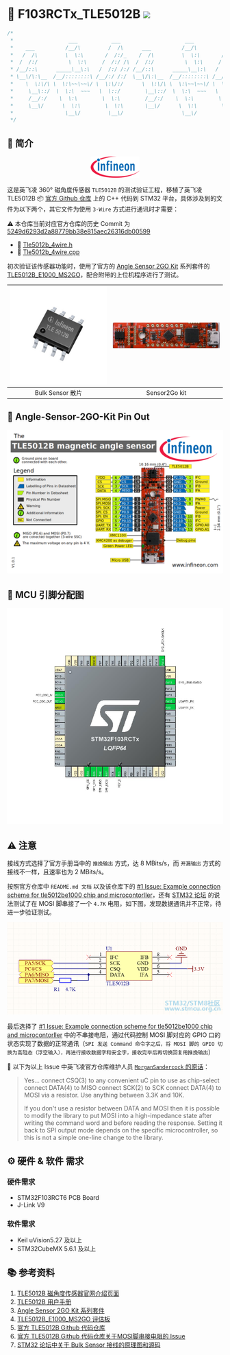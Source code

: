 # :beers: F103RCTx_TLE5012B <a title="Hits" target="_blank" href="https://github.com/SummerFalls/STM32F103RCTx-TLE5012B-Magnetic-Angle-Sensor"><img src="https://hits.b3log.org/SummerFalls/STM32F103RCTx-TLE5012B-Magnetic-Angle-Sensor.svg"></a>

```c
/*
 *                  ___           ___                     ___           ___           ___           ___
 *    ___          /__/\         /  /\      ___          /__/\         /  /\         /  /\         /__/\
 *   /  /\         \  \:\       /  /:/_    /  /\         \  \:\       /  /:/_       /  /::\        \  \:\
 *  /  /:/          \  \:\     /  /:/ /\  /  /:/          \  \:\     /  /:/ /\     /  /:/\:\        \  \:\
 * /__/::\      _____\__\:\   /  /:/ /:/ /__/::\      _____\__\:\   /  /:/ /:/_   /  /:/  \:\   _____\__\:\
 * \__\/\:\__  /__/::::::::\ /__/:/ /:/  \__\/\:\__  /__/::::::::\ /__/:/ /:/ /\ /__/:/ \__\:\ /__/::::::::\
 *    \  \:\/\ \  \:\~~\~~\/ \  \:\/:/      \  \:\/\ \  \:\~~\~~\/ \  \:\/:/ /:/ \  \:\ /  /:/ \  \:\~~\~~\/
 *     \__\::/  \  \:\  ~~~   \  \::/        \__\::/  \  \:\  ~~~   \  \::/ /:/   \  \:\  /:/   \  \:\  ~~~
 *     /__/:/    \  \:\        \  \:\        /__/:/    \  \:\        \  \:\/:/     \  \:\/:/     \  \:\
 *     \__\/      \  \:\        \  \:\       \__\/      \  \:\        \  \::/       \  \::/       \  \:\
 *                 \__\/         \__\/                   \__\/         \__\/         \__\/         \__\/
 */
```

## :book: 简介

<div align="center">

![Infineon_Logo][Infineon_Logo]

</div>

这是英飞凌 360° 磁角度传感器 `TLE5012B` 的测试验证工程，移植了英飞凌 TLE5012B :package: [官方 Github 仓库][TLE5012-Magnetic-Angle-Sensor-Github] 上的 C++ 代码到 STM32 平台，具体涉及到的文件为以下两个，其它文件为使用 `3-Wire` 方式进行通讯时才需要：

:warning: 本仓库当前对应官方仓库的历史 Commit 为 [5249d6293d2a88779bb38e815aec26316db00599][TLE5012-Magnetic-Angle-Sensor-Github]

- :file_folder: [Tle5012b_4wire.h](https://github.com/Infineon/TLE5012-Magnetic-Angle-Sensor/blob/5249d6293d2a88779bb38e815aec26316db00599/src/Tle5012b_4wire.h)
- :file_folder: [Tle5012b_4wire.cpp](https://github.com/Infineon/TLE5012-Magnetic-Angle-Sensor/blob/5249d6293d2a88779bb38e815aec26316db00599/src/Tle5012b_4wire.cpp)

初次验证该传感器功能时，使用了官方的 [Angle Sensor 2GO Kit][Angle-Sensor-2GO-Kit] 系列套件的 [TLE5012B_E1000_MS2GO][TLE5012B_E1000_MS2GO]，配合附带的上位机程序进行了测试。

<div align="center">

| ![TLE5012B_BulkSensor][TLE5012B_BulkSensor] | ![TLE5012B_E1000_MS2GO_Pic][TLE5012B_E1000_MS2GO_Pic] |
|:-------------------------------------------:|:-----------------------------------------------------:|
|              Bulk Sensor 散片               |                     Sensor2Go kit                     |

</div>

## :pushpin: Angle-Sensor-2GO-Kit Pin Out

![TLE5012B_E1000_MS2GO_PIN_OUT][TLE5012B_E1000_MS2GO_PIN_OUT]

## :pushpin: MCU 引脚分配图

![引脚分配][引脚分配]

## :warning: 注意

接线方式选择了官方手册当中的 `推挽输出` 方式，达 8 MBits/s，而 `开漏输出` 方式的接线不一样，且速率也为 2 MBits/s。

按照官方仓库中 `README.md 文档` 以及该仓库下的 [#1 Issue: Example connection scheme for tle5012be1000 chip and microcontorller][TLE5012-Magnetic-Angle-Sensor-Github-Issue]，还有 [STM32 论坛][STM32 论坛] 的说法测试了在 MOSI 脚串接了一个 `4.7K` 电阻，如下图，发现数据通讯并不正常，待进一步验证测试。

![硬件接线图][硬件接线图]

最后选择了 [#1 Issue: Example connection scheme for tle5012be1000 chip and microcontorller][TLE5012-Magnetic-Angle-Sensor-Github-Issue] 中的不串接电阻，通过代码控制 MOSI 脚对应的 GPIO 口的状态实现了数据的正常通讯（`SPI 发送 Command 命令字之后，将 MOSI 脚的 GPIO 切换为高阻态（浮空输入），再进行接收数据字和安全字，接收完毕后再切换回复用推挽输出`）

:speech_balloon: 以下为以上 Issue 中英飞凌官方仓库维护人员 [`MorganSandercock` 的原话][TLE5012-Magnetic-Angle-Sensor-Github-Issue-issuecomment]：

> Yes...
connect CSQ(3) to any convenient uC pin to use as chip-select
connect DATA(4) to MISO
connect SCK(2) to SCK
connect DATA(4) to MOSI via a resistor. Use anything between 3.3K and 10K.
>
> If you don't use a resistor between DATA and MOSI then it is possible to modify the library to put MOSI into a high-impedance state after writing the command word and before reading the response. Setting it back to SPI output mode depends on the specific microcontroller, so this is not a simple one-line change to the library.

## :gear: 硬件 & 软件 需求

### 硬件需求

- STM32F103RCT6 PCB Board
- J-Link V9

### 软件需求

- Keil uVision5.27 及以上
- STM32CubeMX 5.6.1 及以上

## :books: 参考资料

1. [TLE5012B 磁角度传感器官网介绍页面][TLE5012B-Overview]
2. [TLE5012B 用户手册][TLE5012-User-Manual]
3. [Angle Sensor 2GO Kit 系列套件][Angle-Sensor-2GO-Kit]
4. [TLE5012B_E1000_MS2GO 评估板][TLE5012B_E1000_MS2GO]
5. [官方 TLE5012B Github 代码仓库][TLE5012-Magnetic-Angle-Sensor-Github]
6. [官方 TLE5012B Github 代码仓库关于MOSI脚串接电阻的 Issue][TLE5012-Magnetic-Angle-Sensor-Github-Issue]
7. [STM32 论坛中关于 Bulk Sensor 接线的原理图和源码][STM32 论坛]

[引脚分配]: ./PinOut.jpg
[硬件接线图]: ./ConnectionScheme.png
[Infineon_Logo]: ./img/ifx_logo.png
[TLE5012B_E1000_MS2GO_PIN_OUT]: ./img/TLE5012B_Sensor_2Go_Pin_out.png
[TLE5012B_E1000_MS2GO_Pic]: ./img/TLE5012B_horizontal.png
[TLE5012B_BulkSensor]: ./img/TLE_5012B_DSO-8-16_plain.jpg

[TLE5012B-Overview]: https://www.infineon.com/cms/en/product/sensor/magnetic-sensors/magnetic-position-sensors/angle-sensors/
[TLE5012-User-Manual]: https://www.infineon.com/dgdl/Infineon-Angle_Sensor_TLE5012B-UM-v01_02-en-UM-v01_02-EN.pdf?fileId=5546d46146d18cb40146ec2eeae4633b
[Angle-Sensor-2GO-Kit]: https://www.infineon.com/cms/en/product/promopages/sensors-2go/#angle-sensor-2go
[TLE5012B_E1000_MS2GO]: https://www.infineon.com/cms/en/product/evaluation-boards/tle5012b_e1000_ms2go/
[TLE5012-Magnetic-Angle-Sensor-Github]: https://github.com/Infineon/TLE5012-Magnetic-Angle-Sensor/tree/5249d6293d2a88779bb38e815aec26316db00599
[TLE5012-Magnetic-Angle-Sensor-Github-Issue]: https://github.com/Infineon/TLE5012-Magnetic-Angle-Sensor/issues/1
[TLE5012-Magnetic-Angle-Sensor-Github-Issue-issuecomment]: https://github.com/Infineon/TLE5012-Magnetic-Angle-Sensor/issues/1#issuecomment-460507553
[STM32 论坛]: http://www.stmcu.org.cn/module/forum/thread-621043-1-1.html
